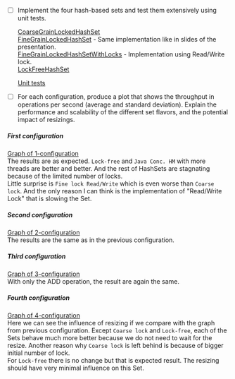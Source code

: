 - [ ] Implement the four hash-based sets and test them extensively using unit tests.

    [CoarseGrainLockedHashSet](./src/hashsets_benchmark/CoarseGrainLockedHashSet.java)  
    [FineGrainLockedHashSet](./src/hashsets_benchmark/FineGrainLockedHashSet.java) - Same implementation like in slides of the presentation.  
    [FineGrainLockedHashSetWithLocks](./src/hashsets_benchmark/FineGrainLockedHashSetWithLocks.java) - Implementation using  Read/Write lock.  
    [LockFreeHashSet](./src/hashsets_benchmark/LockFreeHashSet.java)  

    [Unit tests](./src/hashsets_benchmark/UnitTests.java)  

- [ ] For each configuration, produce a plot that shows the throughput in operations per second (average and standard deviation). Explain the performance and scalability of the different set flavors, and the potential impact of resizings.

##### First configuration
[Graph of 1-configuration](./plots/benchmark-1/performance_hashSets.pdf)   
The results are as expected. `Lock-free` and `Java Conc. HM` with more threads are better and better. And the rest of HashSets are stagnating because of the limited number of locks.  
Little surprise is `Fine lock Read/Write` which is even worse than `Coarse lock`. And the only reason I can think is the implementation of "Read/Write Lock" that is slowing the Set.

##### Second configuration
[Graph of 2-configuration](./plots/benchmark-2/performance_hashSets.pdf)  
The results are the same as in the previous configuration.

##### Third configuration
[Graph of 3-configuration](./plots/benchmark-3/performance_hashSets.pdf)  
With only the ADD operation, the result are again the same.

##### Fourth configuration
[Graph of 4-configuration](./plots/benchmark-4/performance_hashSets.pdf)  
Here we can see the influence of resizing if we compare with the graph from previous configuration.
Except `Coarse lock` and `Lock-free`, each of the Sets behave much more better because we do not need to wait for the resize.
Another reason why `Coarse lock` is left behind is because of bigger initial number of lock.  
For `Lock-free` there is no change but that is expected result. The resizing should have very minimal influence on this Set.
